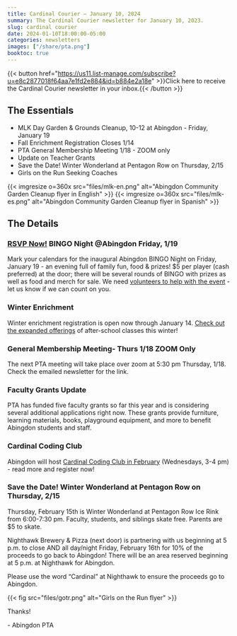 ```yaml
---
title: Cardinal Courier — January 10, 2024
summary: The Cardinal Courier newsletter for January 10, 2023.
slug: cardinal courier
date: 2024-01-10T18:00:00-05:00
categories: newsletters
images: ["/share/pta.png"]
booktoc: true
---
```


{{< button href="https://us11.list-manage.com/subscribe?u=e8c2877018f64aa7e1fd2e884&id=b884e2a18e" >}}Click here to receive the Cardinal Courier newsletter in your inbox.{{< /button >}}

## The Essentials

- MLK Day Garden & Grounds Cleanup, 10-12 at Abingdon - Friday, January 19 
- Fall Enrichment Registration Closes 1/14
- PTA General Membership Meeting 1/18 - ZOOM only
- Update on Teacher Grants
- Save the Date! Winter Wonderland at Pentagon Row on Thursday, 2/15
- Girls on the Run Seeking Coaches

{{< imgresize o=360x src="files/mlk-en.png" alt="Abingdon Community Garden Cleanup flyer in English" >}}
{{< imgresize o=360x src="files/mlk-es.png" alt="Abingdon Community Garden Cleanup flyer in Spanish" >}}

## The Details
 
### [RSVP Now!](https://docs.google.com/forms/d/e/1FAIpQLSdGLmOHaaN10XqeN-mgiPzqEUZVEQYq3Q_TQW76-QPQo_jgVw/viewform) BINGO Night @Abingdon Friday, 1/19

Mark your calendars for the inaugural Abingdon BINGO Night on Friday,  January 19 - an evening full of family fun, food & prizes! $5 per  player (cash preferred) at the door; there will be several rounds of  BINGO with prizes as well as food and merch for sale. We need [volunteers to help with the event](https://www.signupgenius.com/go/20F0C4AACAB2AAAFF2-47046468-bingo) - let us know if we can count on you. 

### Winter Enrichment

Winter enrichment registration is open now through January 14. [Check out the expanded offerings](https://bc-arl-abingdon.jumbula.com/winter-2024) of after-school classes this winter!

### General Membership Meeting- Thurs 1/18 ZOOM Only

The next PTA meeting will take place over zoom at 5:30 pm Thursday, 1/18. Check the emailed newsletter for the link.

### Faculty Grants Update

PTA has funded five faculty grants so far this year and is considering  several additional applications right now. These grants provide  furniture, learning materials, books, playground equipment, and more to  benefit Abingdon students and staff. 

### Cardinal Coding Club

Abingdon will host [Cardinal Coding Club in February](https://www.hisawyer.com/booleangirl/schedules/activity-set/570341) (Wednesdays, 3-4 pm) - read more and register now!

### Save the Date! Winter Wonderland at Pentagon Row on Thursday, 2/15

Thursday, February 15th is Winter Wonderland at Pentagon Row Ice Rink from  6:00-7:30 pm. Faculty, students, and siblings skate free. Parents are $5 to skate.

Nighthawk Brewery & Pizza (next door) is partnering with us beginning at 5  p.m. to close AND all day/night Friday, February 16th for 10% of the  proceeds to go back to Abingdon! There will be an area reserved  beginning at 5 p.m. at Nighthawk for Abingdon. 

Please use the word “Cardinal” at Nighthawk to ensure the proceeds go to Abingdon.

{{< fig src="files/gotr.png" alt="Girls on the Run flyer" >}}

Thanks!

\- Abingdon PTA